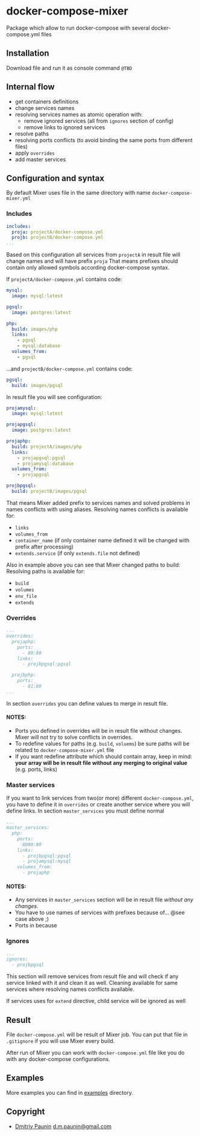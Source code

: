 # docker-compose-mixer

Package which allow to run docker-compose with several docker-compose.yml files

## Installation

Download file and run it as console command `@TBD`

## Internal flow

* get containers definitions
* change services names
* resolving services names as atomic operation with:
    * remove ignored services (all from `ignores` section of config)
    * remove links to ignored services
* resolve paths
* resolving ports conflicts (to avoid binding the same ports from different files)
* apply `overrides`
* add master services


## Configuration and syntax

By default Mixer uses file in the same directory with name `docker-compose-mixer.yml`


### Includes

```yaml
includes:
  proja: projectA/docker-compose.yml
  projb: projectB/docker-compose.yml
...
```

Based on this configuration  all services from `projectA` in result file will change names and will have prefix `proja`
That means prefixes should contain only allowed symbols according docker-compose syntax.

If `projectA/docker-compose.yml` contains code:

```yaml
mysql:
  image: mysql:latest

pgsql:
  image: postgres:latest

php:
  build: images/php
  links:
    - pgsql
    - mysql:database
  volumes_from:
    - pgsql
```

...and `projectB/docker-compose.yml` contains code:

```yaml
pgsql:
  build: images/pgsql
```


In result file you will see configuration:

```yaml
projamysql:
  image: mysql:latest

projapgsql:
  image: postgres:latest

projaphp:
  build: projectA/images/php
  links:
    - projapgsql:pgsql
    - projamysql:database
  volumes_from:
    - projapgsql

projbpgsql:
  build: projectB/images/pgsql
```

That means Mixer added prefix to services names and solved problems in names conflicts with using aliases.
Resolving names conflicts is available for:

* `links`
* `volumes_from`
* `container_name` (if only container name defined it will be changed with prefix after processing)
* `extends.service` (if only `extends.file` not defined)

Also in example above you can see that Mixer changed paths to build:
Resolving paths is available for:

* `build`
* `volumes`
* `env_file`
* `extends`

### Overrides

```yaml
...
overrides:
  projaphp:
    ports:
      - 80:80
    links:
      - projbpgsql:pgsql

  projbphp:
    ports:
      - 81:80
...
```

In section `overrides` you can define values to merge in result file.

#### NOTES:
* Ports you defined in overrides will be in result file without changes. Mixer will not try to solve conflicts in overrides.
* To redefine values for paths (e.g. `build`, `voluems`) be sure paths will be related to `docker-compose-mixer.yml` file
* If you want redefine attribute which should contain array, keep in mind:
 **your array will be in result file without any merging to original value** (e.g. ports, links)

### Master services

If you want to link services from two(or more) different `docker-compose.yml`, you have to define it in `overrides`
or create another service where you will define links. In section `master_services` you must define normal

```yaml
...
master_services:
  php:
    ports:
      8080:80
    links:
      - projbpgsql:pgsql
      - projamysql:mysql
    volumes_from:
      - projaphp
```

#### NOTES:
* Any services in `master_services` section will be in result file *without any changes*.
* You have to use names of services with prefixes because of... @see case above ;)
* Ports in  because

### Ignores

```yaml
...
ignores:
  - projbpgsql
```

This section will remove services from result file and will check if any service linked with it and clean it as well.
Cleaning available for same services where resolving names conflicts available.

If services uses for `extend` directive, child service will be ignored as well

## Result

File `docker-compose.yml` will be result of Mixer job.
You can put that file in `.gitignore` if you will use Mixer every build.

After run of Mixer you can work with `docker-compose.yml` file like you do with any docker-compose configurations.

## Examples

More examples you can find in [examples](./examples) directory.

## Copyright

* [Dmitriy Paunin](http://paunin.com) <d.m.paunin@gmail.com>